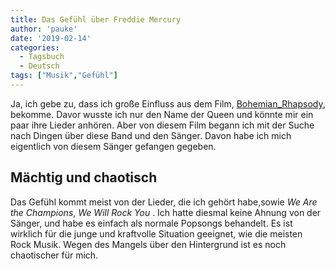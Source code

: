 ```yaml
---
title: Das Gefühl über Freddie Mercury
author: 'pauke'
date: '2019-02-14'
categories:
  - Tagsbuch
  - Deutsch
tags: ["Musik","Gefühl"]
---
```


Ja, ich gebe zu, dass ich große Einfluss aus dem Film, [Bohemian_Rhapsody](https://de.wikipedia.org/wiki/Bohemian_Rhapsody_(Film)), bekomme. Davor wusste ich nur den Name der Queen und könnte mir ein paar ihre Lieder anhören. Aber von diesem Film begann ich mit der Suche nach Dingen über diese Band und den Sänger. Davon habe ich mich eigentlich von diesem Sänger gefangen gegeben.

## Mächtig und  chaotisch

Das Gefühl kommt meist von der Lieder, die ich gehört habe,sowie *We Are the Champions*, *We Will Rock You* . Ich hatte diesmal keine Ahnung von der Sänger, und habe es einfach als normale Popsongs behandelt. Es ist wirklich für die junge und kraftvolle Situation geeignet, wie die meisten Rock Musik. Wegen des Mangels über den Hintergrund ist es noch chaotischer für mich.


